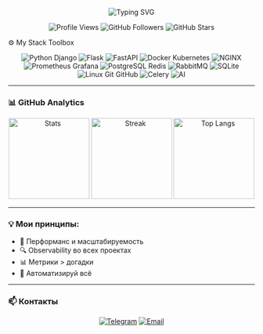 <!-- Анимированный заголовок -->
<p align="center">
  <img src="https://readme-typing-svg.demolab.com?font=Fira+Code&size=22&duration=2500&pause=1000&color=00F7FF&center=true&vCenter=true&width=420&lines=Hi%2C+I'm+two-potato.;Backend+Engineer+%7C+DevOps+Enthusiastst.;Code+with+intention" alt="Typing SVG" />
</p>

<p align="center">
  <img src="https://komarev.com/ghpvc/?username=two-potato&color=blue" alt="Profile Views"/>
  <img src="https://img.shields.io/github/followers/two-potato?label=Followers&style=social" alt="GitHub Followers"/>
  <img src="https://img.shields.io/github/stars/two-potato?label=Stars&style=social" alt="GitHub Stars"/>
</p>

⚙️ My Stack Toolbox
<div align="center"> <!-- Python Ecosystem --> <img src="https://skillicons.dev/icons?i=py,django" alt="Python Django" /> <img src="https://skillicons.dev/icons?i=flask" alt="Flask" /> <img src="https://skillicons.dev/icons?i=fastapi" alt="FastAPI" /> <!-- DevOps & Infrastructure --> <img src="https://skillicons.dev/icons?i=docker,kubernetes" alt="Docker Kubernetes" /> <img src="https://skillicons.dev/icons?i=nginx" alt="NGINX" /> <img src="https://skillicons.dev/icons?i=prometheus,grafana" alt="Prometheus Grafana" /> <!-- Databases & Message Brokers --> <img src="https://skillicons.dev/icons?i=postgres,redis" alt="PostgreSQL Redis" /> <img src="https://skillicons.dev/icons?i=rabbitmq" alt="RabbitMQ" /> <img src="https://skillicons.dev/icons?i=sqlite" alt="SQLite" /> <!-- Other Tools --> <img src="https://skillicons.dev/icons?i=linux,git,github" alt="Linux Git GitHub" /> <img src="https://skillicons.dev/icons?i=celery" alt="Celery" /> <img src="https://skillicons.dev/icons?i=ai" alt="AI" /> </div>

---

### 📊 GitHub Analytics
<div align="center">
  <img height="165" src="https://github-readme-stats.vercel.app/api?username=two-potato&show_icons=true&theme=radical&hide_border=true&bg_color=0d1117" alt="Stats">
  <img height="165" src="https://github-readme-streak-stats.herokuapp.com/?user=two-potato&theme=radical&hide_border=true&background=0d1117" alt="Streak">
  <img height="165" src="https://github-readme-stats.vercel.app/api/top-langs/?username=two-potato&layout=compact&theme=radical&hide_border=true&bg_color=0d1117" alt="Top Langs">
</div>

---

### 💡 Мои принципы:
- 🚀 Перформанс и масштабируемость
- 🔍 Observability во всех проектах
- 📊 Метрики > догадки
- 🤖 Автоматизируй всё

---

### 📫 Контакты
<p align="center">
  <a href="https://t.me/good_time_man"><img src="https://img.shields.io/static/v1?style=for-the-badge&logo=telegram&label=&message=Telegram&color=26A5E4&logoColor=white" alt="Telegram"></a>
  <a href="mailto:advertiseman.spb@gmail.com"><img src="https://img.shields.io/static/v1?style=for-the-badge&logo=gmail&label=&message=Email&color=EA4335&logoColor=white" alt="Email"></a>
</p>
